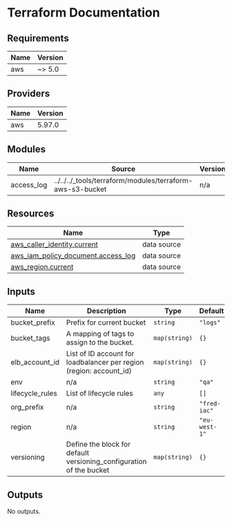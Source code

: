 # Terraform Documentation

<!-- BEGIN_TF_DOCS -->
## Requirements

| Name | Version |
|------|---------|
| aws | ~> 5.0 |

## Providers

| Name | Version |
|------|---------|
| aws | 5.97.0 |

## Modules

| Name | Source | Version |
|------|--------|---------|
| access\_log | ../../../_tools/terraform/modules/terraform-aws-s3-bucket | n/a |

## Resources

| Name | Type |
|------|------|
| [aws_caller_identity.current](https://registry.terraform.io/providers/hashicorp/aws/latest/docs/data-sources/caller_identity) | data source |
| [aws_iam_policy_document.access_log](https://registry.terraform.io/providers/hashicorp/aws/latest/docs/data-sources/iam_policy_document) | data source |
| [aws_region.current](https://registry.terraform.io/providers/hashicorp/aws/latest/docs/data-sources/region) | data source |

## Inputs

| Name | Description | Type | Default | Required |
|------|-------------|------|---------|:--------:|
| bucket\_prefix | Prefix for current bucket | `string` | `"logs"` | no |
| bucket\_tags | A mapping of tags to assign to the bucket. | `map(string)` | `{}` | no |
| elb\_account\_id | List of ID account for loadbalancer per region (region: account\_id) | `map(string)` | `{}` | no |
| env | n/a | `string` | `"qa"` | no |
| lifecycle\_rules | List of lifecycle rules | `any` | `[]` | no |
| org\_prefix | n/a | `string` | `"fred-iac"` | no |
| region | n/a | `string` | `"eu-west-1"` | no |
| versioning | Define the block for default versioning\_configuration of the bucket | `map(string)` | `{}` | no |

## Outputs

No outputs.
<!-- END_TF_DOCS -->